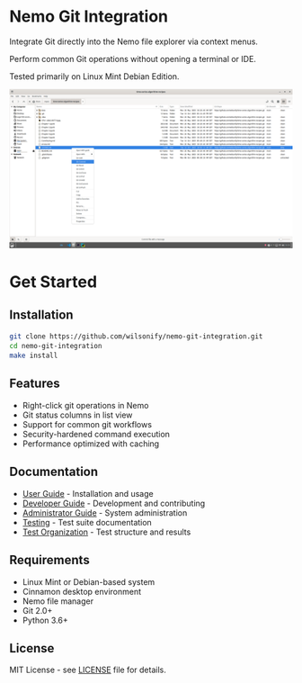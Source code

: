 # Nemo Git Integration

Integrate Git directly into the Nemo file explorer via context menus. 

Perform common Git operations without opening a terminal or IDE. 

Tested primarily on Linux Mint Debian Edition.

![](Screenshot%20from%202025-10-14%2015-15-14.png)

# Get Started 

## Installation

```bash
git clone https://github.com/wilsonify/nemo-git-integration.git
cd nemo-git-integration
make install
```

## Features

- Right-click git operations in Nemo
- Git status columns in list view
- Support for common git workflows
- Security-hardened command execution
- Performance optimized with caching

## Documentation

- [User Guide](01user.md) - Installation and usage
- [Developer Guide](02developer.md) - Development and contributing
- [Administrator Guide](03admin.md) - System administration
- [Testing](TESTING.md) - Test suite documentation
- [Test Organization](TEST_ORGANIZATION_SUMMARY.md) - Test structure and results

## Requirements

- Linux Mint or Debian-based system
- Cinnamon desktop environment
- Nemo file manager
- Git 2.0+
- Python 3.6+

## License

MIT License - see [LICENSE](../LICENSE) file for details.
